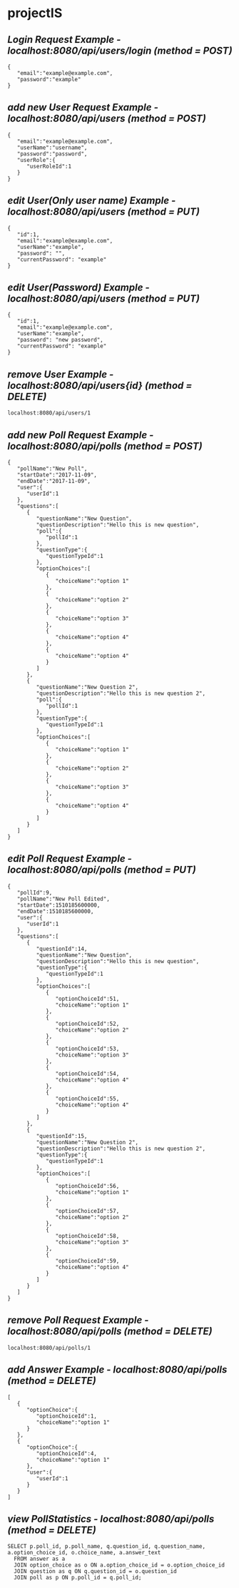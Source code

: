 # projectIS

## _Login Request Example - localhost:8080/api/users/login (method = POST)_

    {  
       "email":"example@example.com",
       "password":"example"
    }

## _add new User Request Example - localhost:8080/api/users (method = POST)_

    {  
       "email":"example@example.com",
       "userName":"username",
       "password":"password",
       "userRole":{  
          "userRoleId":1 
       }
    }
    
## _edit User(Only user name) Example - localhost:8080/api/users (method = PUT)_

    {  
       "id":1,
       "email":"example@example.com",
       "userName":"example",
       "password": "",
       "currentPassword": "example"
    }
    
## _edit User(Password) Example - localhost:8080/api/users (method = PUT)_

    {  
       "id":1,
       "email":"example@example.com",
       "userName":"example",
       "password": "new password",
       "currentPassword": "example"
    }
    
## _remove User Example - localhost:8080/api/users{id} (method = DELETE)_
    
    localhost:8080/api/users/1


## _add new Poll Request Example - localhost:8080/api/polls (method = POST)_

    {  
       "pollName":"New Poll",
       "startDate":"2017-11-09",
       "endDate":"2017-11-09",
       "user":{  
          "userId":1
       },
       "questions":[  
          {  
             "questionName":"New Question",
             "questionDescription":"Hello this is new question",
             "poll":{  
                "pollId":1
             },
             "questionType":{  
                "questionTypeId":1
             },
             "optionChoices":[  
                {  
                   "choiceName":"option 1"
                },
                {  
                   "choiceName":"option 2"
                },
                {  
                   "choiceName":"option 3"
                },
                {  
                   "choiceName":"option 4"
                },
                {  
                   "choiceName":"option 4"
                }
             ]
          },
          {  
             "questionName":"New Question 2",
             "questionDescription":"Hello this is new question 2",
             "poll":{  
                "pollId":1
             },
             "questionType":{  
                "questionTypeId":1
             },
             "optionChoices":[  
                {  
                   "choiceName":"option 1"
                },
                {  
                   "choiceName":"option 2"
                },
                {  
                   "choiceName":"option 3"
                },
                {  
                   "choiceName":"option 4"
                }
             ]
          }
       ]
    }

## _edit Poll Request Example - localhost:8080/api/polls (method = PUT)_
    
    {  
       "pollId":9,
       "pollName":"New Poll Edited",
       "startDate":1510185600000,
       "endDate":1510185600000,
       "user":{  
          "userId":1
       },
       "questions":[  
          {  
             "questionId":14,
             "questionName":"New Question",
             "questionDescription":"Hello this is new question",
             "questionType":{  
                "questionTypeId":1
             },
             "optionChoices":[  
                {  
                   "optionChoiceId":51,
                   "choiceName":"option 1"
                },
                {  
                   "optionChoiceId":52,
                   "choiceName":"option 2"
                },
                {  
                   "optionChoiceId":53,
                   "choiceName":"option 3"
                },
                {  
                   "optionChoiceId":54,
                   "choiceName":"option 4"
                },
                {  
                   "optionChoiceId":55,
                   "choiceName":"option 4"
                }
             ]
          },
          {  
             "questionId":15,
             "questionName":"New Question 2",
             "questionDescription":"Hello this is new question 2",
             "questionType":{  
                "questionTypeId":1
             },
             "optionChoices":[  
                {  
                   "optionChoiceId":56,
                   "choiceName":"option 1"
                },
                {  
                   "optionChoiceId":57,
                   "choiceName":"option 2"
                },
                {  
                   "optionChoiceId":58,
                   "choiceName":"option 3"
                },
                {  
                   "optionChoiceId":59,
                   "choiceName":"option 4"
                }
             ]
          }
       ]
    }
        
## _remove Poll Request Example - localhost:8080/api/polls (method = DELETE)_

    localhost:8080/api/polls/1
    
## _add Answer Example - localhost:8080/api/polls (method = DELETE)_

    [
       {
          "optionChoice":{
             "optionChoiceId":1,
             "choiceName":"option 1"
          }
       },
       {
          "optionChoice":{
             "optionChoiceId":4,
             "choiceName":"option 1"
          },
          "user":{
             "userId":1
          }
       }
    ]
    
## _view PollStatistics - localhost:8080/api/polls (method = DELETE)_
    
    SELECT p.poll_id, p.poll_name, q.question_id, q.question_name, a.option_choice_id, o.choice_name, a.answer_text
      FROM answer as a
      JOIN option_choice as o ON a.option_choice_id = o.option_choice_id
      JOIN question as q ON q.question_id = o.question_id
      JOIN poll as p ON p.poll_id = q.poll_id;
